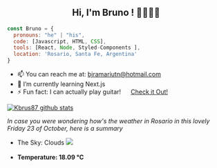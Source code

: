 ### <h2 align="center"> Hi, I'm Bruno ! 👋🐱‍👤👨</h2>

```javascript
const Bruno = {
  pronouns: "he" | "his",
  code: [Javascript, HTML, CSS],
  tools: [React, Node, Styled-Components ],
  location: 'Rosario, Santa Fe, Argentina'
}
```
* 📫 You can reach me at: bjramariutn@hotmail.com <br>
* 🌱 I’m currently learning Next.js <br>
* ⚡ Fun fact: I can actually play guitar! <img src="https://upload.wikimedia.org/wikipedia/commons/thumb/e/e7/Instagram_logo_2016.svg/600px-Instagram_logo_2016.svg.png" height="15px"/> <a href="https://www.instagram.com/p/BX12qjplm1Z/?utm_source=ig_web_copy_link" target=blank data_coment="doesn't work here ¯\_(ツ)_/¯" >Check it Out!</a><br>

[![Kbrus87 github stats](https://github-readme-stats.vercel.app/api?username=kbrus87)](https://github.com/anuraghazra/github-readme-stats)

*In case you were wondering how's the weather in Rosario in this lovely Friday 23 of October, here is a summary* <br>
* <div>The Sky: Clouds  <img src="http://openweathermap.org/img/wn/04d.png" /> </div> <br>
* **<div>Temperature: 18.09 °C</div>**

###


